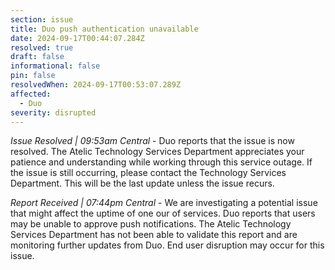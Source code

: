 ```yaml
---
section: issue
title: Duo push authentication unavailable
date: 2024-09-17T00:44:07.284Z
resolved: true
draft: false
informational: false
pin: false
resolvedWhen: 2024-09-17T00:53:07.289Z
affected:
  - Duo
severity: disrupted
---
```

*Issue Resolved | 09:53am Central* - Duo reports that the issue is now resolved. The Atelic Technology Services Department appreciates your patience and understanding while working through this service outage. If the issue is still occurring, please contact the Technology Services Department. This will be the last update unless the issue recurs.

*Report Received | 07:44pm Central* - We are investigating a potential issue that might affect the uptime of one our of services. Duo reports that users may be unable to approve push notifications. The Atelic Technology Services Department has not been able to validate this report and are monitoring further updates from Duo. End user disruption may occur for this issue.